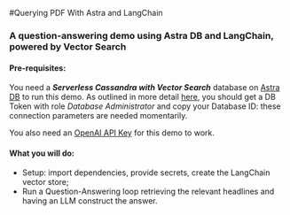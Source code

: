#Querying PDF With Astra and LangChain

### A question-answering demo using Astra DB and LangChain, powered by Vector Search

#### Pre-requisites:

You need a **_Serverless Cassandra with Vector Search_** database on [Astra DB](https://astra.datastax.com) to run this demo. As outlined in more detail [here](https://docs.datastax.com/en/astra-serverless/docs/vector-search/quickstart.html#_prepare_for_using_your_vector_database), you should get a DB Token with role _Database Administrator_ and copy your Database ID: these connection parameters are needed momentarily.

You also need an [OpenAI API Key](https://cassio.org/start_here/#llm-access) for this demo to work.

#### What you will do:

- Setup: import dependencies, provide secrets, create the LangChain vector store;
- Run a Question-Answering loop retrieving the relevant headlines and having an LLM construct the answer.
